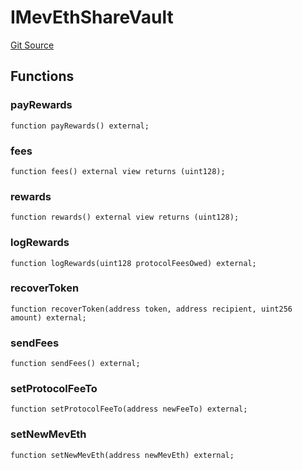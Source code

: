 # IMevEthShareVault
[Git Source](https://github.com/manifoldfinance/mevETH2/blob/b0e2069a5fc2dbba164002d348bd88f3539a53df/src/interfaces/IMevEthShareVault.sol)


## Functions
### payRewards


```solidity
function payRewards() external;
```

### fees


```solidity
function fees() external view returns (uint128);
```

### rewards


```solidity
function rewards() external view returns (uint128);
```

### logRewards


```solidity
function logRewards(uint128 protocolFeesOwed) external;
```

### recoverToken


```solidity
function recoverToken(address token, address recipient, uint256 amount) external;
```

### sendFees


```solidity
function sendFees() external;
```

### setProtocolFeeTo


```solidity
function setProtocolFeeTo(address newFeeTo) external;
```

### setNewMevEth


```solidity
function setNewMevEth(address newMevEth) external;
```

